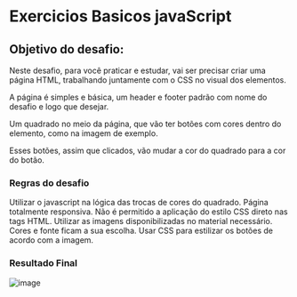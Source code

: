 <h1>Exercicios Basicos javaScript</h1>


 <h2> Objetivo do desafio: </h2>
 
 Neste desafio, para você praticar e estudar, vai ser precisar criar uma página HTML, trabalhando juntamente com o CSS no visual dos elementos.

A página é simples e básica, um header e footer padrão com nome do desafio e logo que desejar.

Um quadrado no meio da página, que vão ter botões com cores dentro do elemento, como na imagem de exemplo.

Esses botões, assim que clicados, vão mudar a cor do quadrado para a cor do botão.

<h3>Regras do desafio</h3>
Utilizar o javascript na lógica das trocas de cores do quadrado.
Página totalmente responsiva.
Não é permitido a aplicação do estilo CSS direto nas tags HTML.
Utilizar as imagens disponibilizadas no material necessário.
Cores e fonte ficam a sua escolha.
Usar CSS para estilizar os botões de acordo com a imagem.

<h3>Resultado Final</h3>

![image](https://user-images.githubusercontent.com/59876059/181397613-9f52ea2f-1437-4442-adaf-8b052e8e80f7.png)
